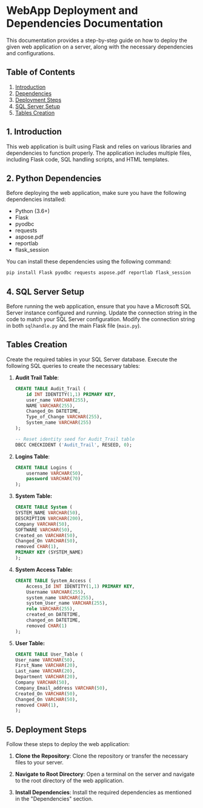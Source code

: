 # WebApp Deployment and Dependencies Documentation

This documentation provides a step-by-step guide on how to deploy the given web application on a server, along with the necessary dependencies and configurations.

## Table of Contents
1. [Introduction](#introduction)
2. [Dependencies](#dependencies)
3. [Deployment Steps](#deployment-steps)
4. [SQL Server Setup](#sql-server-setup)
5. [Tables Creation](#tables-creation)

## 1. Introduction<a name="introduction"></a>
This web application is built using Flask and relies on various libraries and dependencies to function properly. The application includes multiple files, including Flask code, SQL handling scripts, and HTML templates.

## 2. Python Dependencies
Before deploying the web application, make sure you have the following dependencies installed:

- Python (3.6+)
- Flask
- pyodbc
- requests
- aspose.pdf
- reportlab
- flask_session

You can install these dependencies using the following command:
```bash
pip install Flask pyodbc requests aspose.pdf reportlab flask_session
```

## 4. SQL Server Setup
Before running the web application, ensure that you have a Microsoft SQL Server instance configured and running. Update the connection string in the code to match your SQL Server configuration. Modify the connection string in both `sqlhandle.py` and the main Flask file (`main.py`).

## Tables Creation
Create the required tables in your SQL Server database. Execute the following SQL queries to create the necessary tables:

1. **Audit Trail Table**:

   ```sql
   CREATE TABLE Audit_Trail (
       id INT IDENTITY(1,1) PRIMARY KEY,
       user_name VARCHAR(255),
       NAME VARCHAR(255),
       Changed_On DATETIME,
       Type_of_Change VARCHAR(255),
       System_name VARCHAR(255)
   );

   -- Reset identity seed for Audit_Trail table
   DBCC CHECKIDENT ('Audit_Trail', RESEED, 0);
    ```
2. **Logins Table**:

    ```sql
    CREATE TABLE Logins (
        username VARCHAR(50),
        password VARCHAR(70)
    );
    ```

3. **System Table:**

    ```sql
    CREATE TABLE System (
    SYSTEM_NAME VARCHAR(50),
    DESCRIPTION VARCHAR(200),
    Company VARCHAR(50),
    SOFTWARE VARCHAR(50),
    Created_on VARCHAR(50),
    Changed_On VARCHAR(50),
    removed CHAR(1),
    PRIMARY KEY (SYSTEM_NAME)
    );
    ```

4. **System Access Table:**

    ```sql
    CREATE TABLE System_Access (
        Access_Id INT IDENTITY(1,1) PRIMARY KEY,
        Username VARCHAR(255),
        system_name VARCHAR(255),
        system_User_name VARCHAR(255),
        role VARCHAR(255),
        created_on DATETIME,
        changed_on DATETIME,
        removed CHAR(1)
    );
    ```
    

5. **User Table:**

    ```sql
    CREATE TABLE User_Table (
    User_name VARCHAR(50),
    First_Name VARCHAR(20),
    Last_name VARCHAR(20),
    Department VARCHAR(20),
    Company VARCHAR(50),
    Company_Email_address VARCHAR(50),
    Created_On VARCHAR(50),
    Changed_On VARCHAR(50),
    removed CHAR(1),
    );
    ```
## 5. Deployment Steps
Follow these steps to deploy the web application:

1. **Clone the Repository**: Clone the repository or transfer the necessary files to your server.

2. **Navigate to Root Directory**: Open a terminal on the server and navigate to the root directory of the web application.

3. **Install Dependencies**: Install the required dependencies as mentioned in the "Dependencies" section.

